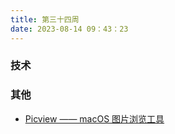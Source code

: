 ```yaml
---
title: 第三十四周
date: 2023-08-14 09：43：23
---
```


### 技术

### 其他

- [Picview —— macOS 图片浏览工具](https://picview.chitaner.com/)
